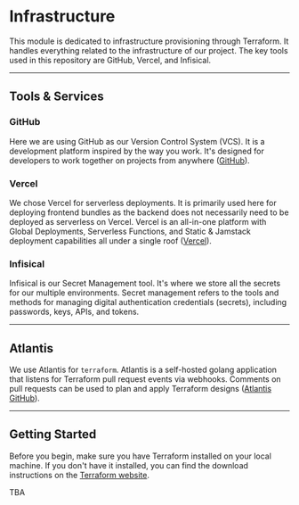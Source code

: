 # Infrastructure

This module is dedicated to infrastructure provisioning through Terraform. It handles everything related to the infrastructure of our project. The key tools used in this repository are GitHub, Vercel, and Infisical.

---

## Tools & Services

### GitHub
Here we are using GitHub as our Version Control System (VCS). It is a development platform inspired by the way you work. It's designed for developers to work together on projects from anywhere ([GitHub](https://github.com/)).

### Vercel
We chose Vercel for serverless deployments. It is primarily used here for deploying frontend bundles as the backend does not necessarily need to be deployed as serverless on Vercel. Vercel is an all-in-one platform with Global Deployments, Serverless Functions, and Static & Jamstack deployment capabilities all under a single roof ([Vercel](https://vercel.com/)).

### Infisical
Infisical is our Secret Management tool. It's where we store all the secrets for our multiple environments. Secret management refers to the tools and methods for managing digital authentication credentials (secrets), including passwords, keys, APIs, and tokens.

---

## Atlantis
We use Atlantis for `terraform`. Atlantis is a self-hosted golang application that listens for Terraform pull request events via webhooks. Comments on pull requests can be used to plan and apply Terraform designs ([Atlantis GitHub](https://github.com/runatlantis/atlantis)).

---

## Getting Started

Before you begin, make sure you have Terraform installed on your local machine. If you don't have it installed, you can find the download instructions on the [Terraform website](https://www.terraform.io/downloads.html).

TBA
